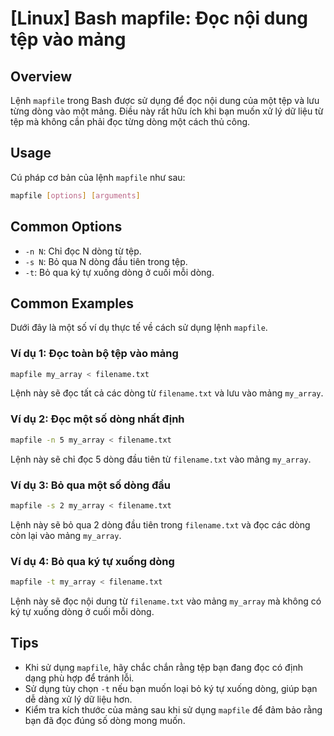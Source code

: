 # [Linux] Bash mapfile: Đọc nội dung tệp vào mảng

## Overview
Lệnh `mapfile` trong Bash được sử dụng để đọc nội dung của một tệp và lưu từng dòng vào một mảng. Điều này rất hữu ích khi bạn muốn xử lý dữ liệu từ tệp mà không cần phải đọc từng dòng một cách thủ công.

## Usage
Cú pháp cơ bản của lệnh `mapfile` như sau:

```bash
mapfile [options] [arguments]
```

## Common Options
- `-n N`: Chỉ đọc N dòng từ tệp.
- `-s N`: Bỏ qua N dòng đầu tiên trong tệp.
- `-t`: Bỏ qua ký tự xuống dòng ở cuối mỗi dòng.

## Common Examples
Dưới đây là một số ví dụ thực tế về cách sử dụng lệnh `mapfile`.

### Ví dụ 1: Đọc toàn bộ tệp vào mảng
```bash
mapfile my_array < filename.txt
```
Lệnh này sẽ đọc tất cả các dòng từ `filename.txt` và lưu vào mảng `my_array`.

### Ví dụ 2: Đọc một số dòng nhất định
```bash
mapfile -n 5 my_array < filename.txt
```
Lệnh này sẽ chỉ đọc 5 dòng đầu tiên từ `filename.txt` vào mảng `my_array`.

### Ví dụ 3: Bỏ qua một số dòng đầu
```bash
mapfile -s 2 my_array < filename.txt
```
Lệnh này sẽ bỏ qua 2 dòng đầu tiên trong `filename.txt` và đọc các dòng còn lại vào mảng `my_array`.

### Ví dụ 4: Bỏ qua ký tự xuống dòng
```bash
mapfile -t my_array < filename.txt
```
Lệnh này sẽ đọc nội dung từ `filename.txt` vào mảng `my_array` mà không có ký tự xuống dòng ở cuối mỗi dòng.

## Tips
- Khi sử dụng `mapfile`, hãy chắc chắn rằng tệp bạn đang đọc có định dạng phù hợp để tránh lỗi.
- Sử dụng tùy chọn `-t` nếu bạn muốn loại bỏ ký tự xuống dòng, giúp bạn dễ dàng xử lý dữ liệu hơn.
- Kiểm tra kích thước của mảng sau khi sử dụng `mapfile` để đảm bảo rằng bạn đã đọc đúng số dòng mong muốn.